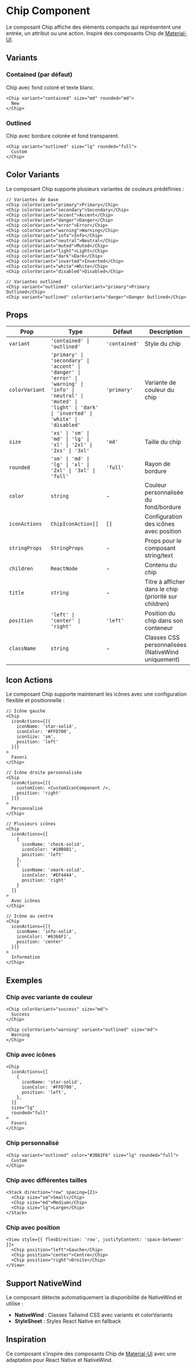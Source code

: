 # Chip Component

Le composant Chip affiche des éléments compacts qui représentent une entrée, un attribut ou une action. Inspiré des composants Chip de [Material-UI](https://mui.com/material-ui/react-chip/).

## Variants

### Contained (par défaut)

Chip avec fond coloré et texte blanc.

```tsx
<Chip variant="contained" size="md" rounded="md">
  New
</Chip>
```

### Outlined

Chip avec bordure colorée et fond transparent.

```tsx
<Chip variant="outlined" size="lg" rounded="full">
  Custom
</Chip>
```

## Color Variants

Le composant Chip supporte plusieurs variantes de couleurs prédéfinies :

```tsx
// Variantes de base
<Chip colorVariant="primary">Primary</Chip>
<Chip colorVariant="secondary">Secondary</Chip>
<Chip colorVariant="accent">Accent</Chip>
<Chip colorVariant="danger">Danger</Chip>
<Chip colorVariant="error">Error</Chip>
<Chip colorVariant="warning">Warning</Chip>
<Chip colorVariant="info">Info</Chip>
<Chip colorVariant="neutral">Neutral</Chip>
<Chip colorVariant="muted">Muted</Chip>
<Chip colorVariant="light">Light</Chip>
<Chip colorVariant="dark">Dark</Chip>
<Chip colorVariant="inverted">Inverted</Chip>
<Chip colorVariant="white">White</Chip>
<Chip colorVariant="disabled">Disabled</Chip>

// Variantes outlined
<Chip variant="outlined" colorVariant="primary">Primary Outlined</Chip>
<Chip variant="outlined" colorVariant="danger">Danger Outlined</Chip>
```

## Props

| Prop           | Type                                                                                                                                                                     | Défaut        | Description                                           |
| -------------- | ------------------------------------------------------------------------------------------------------------------------------------------------------------------------ | ------------- | ----------------------------------------------------- |
| `variant`      | `'contained' \| 'outlined'`                                                                                                                                              | `'contained'` | Style du chip                                         |
| `colorVariant` | `'primary' \| 'secondary' \| 'accent' \| 'danger' \| 'error' \| 'warning' \| 'info' \| 'neutral' \| 'muted' \| 'light' \| 'dark' \| 'inverted' \| 'white' \| 'disabled'` | `'primary'`   | Variante de couleur du chip                           |
| `size`         | `'xs' \| 'sm' \| 'md' \| 'lg' \| 'xl' \| '2xl' \| '2xs' \| '3xl'`                                                                                                        | `'md'`        | Taille du chip                                        |
| `rounded`      | `'sm' \| 'md' \| 'lg' \| 'xl' \| '2xl' \| '3xl' \| 'full'`                                                                                                               | `'full'`      | Rayon de bordure                                      |
| `color`        | `string`                                                                                                                                                                 | -             | Couleur personnalisée du fond/bordure                 |
| `iconActions`  | `ChipIconAction[]`                                                                                                                                                       | `[]`          | Configuration des icônes avec position                |
| `stringProps`  | `StringProps`                                                                                                                                                            | -             | Props pour le composant string/text                   |
| `children`     | `ReactNode`                                                                                                                                                              | -             | Contenu du chip                                       |
| `title`        | `string`                                                                                                                                                                 | -             | Titre à afficher dans le chip (priorité sur children) |
| `position`     | `'left' \| 'center' \| 'right'`                                                                                                                                          | `'left'`      | Position du chip dans son conteneur                   |
| `className`    | `string`                                                                                                                                                                 | -             | Classes CSS personnalisées (NativeWind uniquement)    |

## Icon Actions

Le composant Chip supporte maintenant les icônes avec une configuration flexible et positionnelle :

```tsx
// Icône gauche
<Chip
  iconActions={[{
    iconName: 'star-solid',
    iconColor: '#FFD700',
    iconSize: 'sm',
    position: 'left'
  }]}
>
  Favori
</Chip>

// Icône droite personnalisée
<Chip
  iconActions={[{
    customIcon: <CustomIconComponent />,
    position: 'right'
  }]}
>
  Personnalisé
</Chip>

// Plusieurs icônes
<Chip
  iconActions={[
    {
      iconName: 'check-solid',
      iconColor: '#10B981',
      position: 'left'
    },
    {
      iconName: 'xmark-solid',
      iconColor: '#EF4444',
      position: 'right'
    }
  ]}
>
  Avec icônes
</Chip>

// Icône au centre
<Chip
  iconActions={[{
    iconName: 'info-solid',
    iconColor: '#6366F1',
    position: 'center'
  }]}
>
  Information
</Chip>
```

## Exemples

### Chip avec variante de couleur

```tsx
<Chip colorVariant="success" size="md">
  Success
</Chip>

<Chip colorVariant="warning" variant="outlined" size="md">
  Warning
</Chip>
```

### Chip avec icônes

```tsx
<Chip
  iconActions={[
    {
      iconName: 'star-solid',
      iconColor: '#FFD700',
      position: 'left',
    },
  ]}
  size="lg"
  rounded="full"
>
  Favori
</Chip>
```

### Chip personnalisé

```tsx
<Chip variant="outlined" color="#3B82F6" size="lg" rounded="full">
  Custom
</Chip>
```

### Chip avec différentes tailles

```tsx
<Stack direction="row" spacing={2}>
  <Chip size="sm">Small</Chip>
  <Chip size="md">Medium</Chip>
  <Chip size="lg">Large</Chip>
</Stack>
```

### Chip avec position

```tsx
<View style={{ flexDirection: 'row', justifyContent: 'space-between' }}>
  <Chip position="left">Gauche</Chip>
  <Chip position="center">Centre</Chip>
  <Chip position="right">Droite</Chip>
</View>
```

## Support NativeWind

Le composant détecte automatiquement la disponibilité de NativeWind et utilise :

- **NativeWind** : Classes Tailwind CSS avec variants et colorVariants
- **StyleSheet** : Styles React Native en fallback

## Inspiration

Ce composant s'inspire des composants Chip de [Material-UI](https://mui.com/material-ui/react-chip/) avec une adaptation pour React Native et NativeWind.
